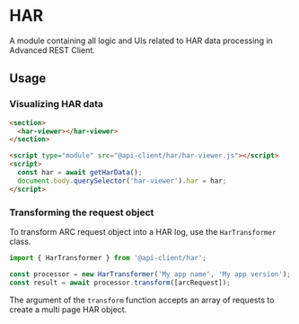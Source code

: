# HAR

A module containing all logic and UIs related to HAR data processing in Advanced REST Client.

## Usage

### Visualizing HAR data

```html
<section>
  <har-viewer></har-viewer>
</section>

<script type="module" src="@api-client/har/har-viewer.js"></script>
<script>
  const har = await getHarData();
  document.body.querySelector('har-viewer').har = har;
</script>
```

### Transforming the request object

To transform ARC request object into a HAR log, use the `HarTransformer` class.

```javascript
import { HarTransformer } from '@api-client/har';

const processor = new HarTransformer('My app name', 'My app version');
const result = await processor.transform([arcRequest]);
```

The argument of the `transform` function accepts an array of requests to create a multi page HAR object.
